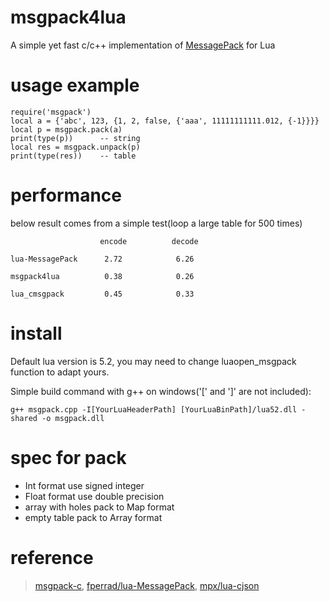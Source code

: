 # msgpack4lua
A simple yet fast c/c++ implementation of [MessagePack](https://msgpack.org/) for Lua

# usage example
```
require('msgpack')
local a = {'abc', 123, {1, 2, false, {'aaa', 11111111111.012, {-1}}}}
local p = msgpack.pack(a)
print(type(p))      -- string
local res = msgpack.unpack(p)
print(type(res))    -- table
```

# performance
below result comes from a simple test(loop a large table for 500 times)

                        encode          decode

    lua-MessagePack      2.72            6.26

    msgpack4lua          0.38            0.26

    lua_cmsgpack         0.45            0.33

# install
Default lua version is 5.2, you may need to change luaopen_msgpack function to adapt yours.

Simple build command with g++ on windows('[' and ']' are not included):

`
g++ msgpack.cpp -I[YourLuaHeaderPath] [YourLuaBinPath]/lua52.dll -shared -o msgpack.dll
`

# spec for pack
- Int format use signed integer
- Float format use double precision
- array with holes pack to Map format
- empty table pack to Array format

# reference
>[msgpack-c](https://github.com/msgpack/msgpack-c), 
[fperrad/lua-MessagePack](https://github.com/fperrad/lua-MessagePack),
[mpx/lua-cjson](https://github.com/mpx/lua-cjson)
